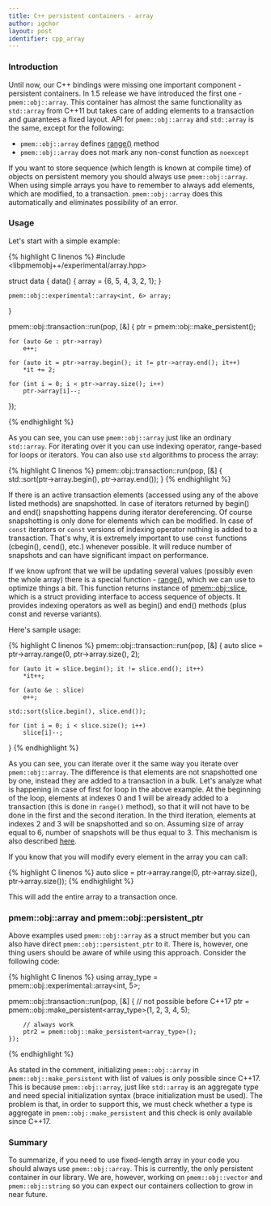 ```yaml
---
title: C++ persistent containers - array
author: igchor
layout: post
identifier: cpp_array
---
```


### Introduction

Until now, our C++ bindings were missing one important component - persistent
containers. In 1.5 release we have introduced the first one - `pmem::obj::array`.
This container has almost the same functionality as `std::array` from C++11
but takes care of adding elements to a transaction and guarantees a fixed layout.
API for `pmem::obj::array` and `std::array` is the same, except for the following:
- `pmem::obj::array` defines [range()][cpp_array_range] method
- `pmem::obj::array` does not mark any non-const function as `noexcept`

If you want to store sequence (which length is known at compile time) of objects
on persistent memory you should always use `pmem::obj::array`. When using simple
arrays you have to remember to always add elements, which are modified, to a
transaction. `pmem::obj::array` does this automatically and eliminates possibility
of an error.

### Usage

Let's start with a simple example:

{% highlight C linenos %}
#include <libpmemobj++/experimental/array.hpp>

struct data {
	data() {
		array = {6, 5, 4, 3, 2, 1};
	}

	pmem::obj::experimental::array<int, 6> array;
}

pmem::obj::transaction::run(pop, [&] {
	ptr = pmem::obj::make_persistent<data>();

	for (auto &e : ptr->array)
		e++;

	for (auto it = ptr->array.begin(); it != ptr->array.end(); it++)
		*it += 2;

	for (int i = 0; i < ptr->array.size(); i++)
		ptr->array[i]--;
});

{% endhighlight %}

As you can see, you can use `pmem::obj::array` just like an ordinary `std::array`.
For iterating over it you can use indexing operator, range-based for loops or
iterators. You can also use `std` algorithms to process the array:

{% highlight C linenos %}
pmem::obj::transaction::run(pop, [&] {
	std::sort(ptr->array.begin(), ptr->array.end());
}
{% endhighlight %}

If there is an active transaction elements (accessed using any of the above listed
methods) are snapshotted. In case of iterators returned by begin() and end()
snapshotting happens during iterator dereferencing. Of course snapshotting is only
done for elements which can be modified. In case of `const` iterators or `const`
versions of indexing operator nothing is added to a transaction. That's why,
it is extremely important to use `const` functions (cbegin(), cend(), etc.)
whenever possible. It will reduce number of snapshots and can have significant
impact on performance.

If we know upfront that we will be updating several values (possibly even the whole
array) there is a special function - [range()][cpp_array_range], which we can use
to optimize things a bit. This function returns instance of [pmem::obj::slice][cpp_array_slice],
which is a struct providing interface to access sequence of objects. It provides
indexing operators as well as begin() and end() methods (plus const and reverse
variants).

Here's sample usage:

{% highlight C linenos %}
pmem::obj::transaction::run(pop, [&] {
	auto slice = ptr->array.range(0, ptr->array.size(), 2);

	for (auto it = slice.begin(); it != slice.end(); it++)
		*it++;

	for (auto &e : slice)
		e++;

	std::sort(slice.begin(), slice.end());

	for (int i = 0; i < slice.size(); i++)
		slice[i]--;
}
{% endhighlight %}

As you can see, you can iterate over it the same way you iterate over `pmem::obj::array`.
The difference is that elements are not snapshotted one by one, instead they are
added to a transaction in a bulk. Let's analyze what is happening in case of first
for loop in the above example. At the beginning of the loop, elements at indexes
0 and 1 will be already added to a transaction (this is done in `range()` method),
so that it will not have to be done in the first and the second iteration. In the third
iteration, elements at indexes 2 and 3 will be snapshotted and so on. Assuming size of
array equal to 6, number of snapshots will be thus equal to 3. This mechanism is
also described [here][cpp_array_iterator].

If you know that you will modify every element in the array you can call:

{% highlight C linenos %}
auto slice = ptr->array.range(0, ptr->array.size(), ptr->array.size());
{% endhighlight %}

This will add the entire array to a transaction once.

### pmem::obj::array and pmem::obj::persistent_ptr

Above examples used `pmem::obj::array` as a struct member but you can also
have direct `pmem::obj::persistent_ptr` to it. There is, however, one thing users
should be aware of while using this approach. Consider the following code:

{% highlight C linenos %}
using array_type = pmem::obj::experimental::array<int, 5>;

pmem::obj::transaction::run(pop, [&] {
		// not possible before C++17
		ptr = pmem::obj::make_persistent<array_type>(1, 2, 3, 4, 5);

		// always work
		ptr2 = pmem::obj::make_persistent<array_type>();
	});
{% endhighlight %}

As stated in the comment, initializing `pmem::obj::array` in `pmem::obj::make_persistent`
with list of values is only possible since C++17. This is because `pmem::obj::array`,
just like `std::array` is an aggregate type and need special initialization syntax (brace
initialization must be used). The problem is that, in order to support this,
we must check whether a type is aggregate in `pmem::obj::make_persistent` and
this check is only available since C++17.

### Summary

To summarize, if you need to use fixed-length array in your code you should
always use `pmem::obj::array`. This is currently, the only persistent container
in our library. We are, however, working on `pmem::obj::vector` and `pmem::obj::string`
so you can expect our containers collection to grow in near future.

[cpp_array_range]: http://pmem.io/libpmemobj-cpp/master/doxygen/structpmem_1_1obj_1_1experimental_1_1array.html#a113016b4fb574f71dc12f72a90048471 "range() method"
[cpp_array_slice]: http://pmem.io/libpmemobj-cpp/master/doxygen/classpmem_1_1obj_1_1experimental_1_1slice.html "slice struct"
[cpp_array_iterator]: http://pmem.io/libpmemobj-cpp/master/doxygen/structpmem_1_1obj_1_1experimental_1_1range__snapshotting__iterator.html "range_snapshotting_iterator"
